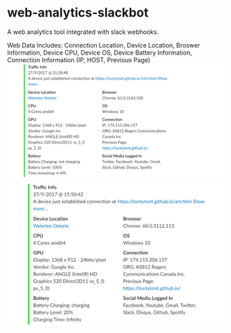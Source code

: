 # web-analytics-slackbot
A web analytics tool integrated with slack webhooks.

Web Data Includes:
Connection Location, Device Location, Broswer Information, Device CPU, Device OS, Device Battery Information, Connection Information (IP, HOST, Previous Page)
![alt text](Example-1.png)
![alt text](Example-2.png)